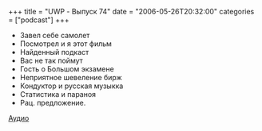 +++
title = "UWP - Выпуск 74"
date = "2006-05-26T20:32:00"
categories = ["podcast"]
+++


- Завел себе самолет
- Посмотрел и я этот фильм
- Найденный подкаст
- Вас не так поймут
- Гость о Большом экзамене
- Неприятное шевеление бирж
- Кондуктор и русская музыкка
- Статистика и параноя
- Рац. предложение.

[Аудио](https://podcast.umputun.com/media/ump_podcast74.mp3)
<audio src="https://podcast.umputun.com/media/ump_podcast74.mp3" preload="none">